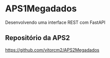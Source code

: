 # APS1Megadados
Desenvolvendo uma interface REST com FastAPI

## Repositório da APS2
https://github.com/vitorcm2/APS2Megadados
